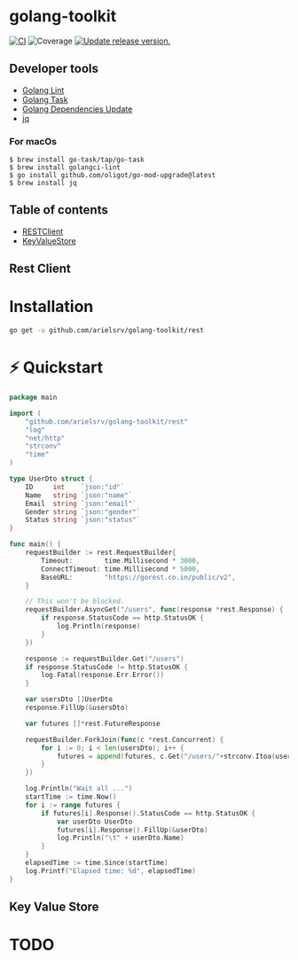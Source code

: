 # golang-toolkit

[![CI](https://github.com/tj-actions/coverage-badge-go/workflows/CI/badge.svg)](https://github.com/tj-actions/coverage-badge-go/actions?query=workflow%3ACI)
![Coverage](https://img.shields.io/badge/Coverage-83.6%25-brightgreen)
[![Update release version.](https://github.com/tj-actions/coverage-badge-go/workflows/Update%20release%20version./badge.svg)](https://github.com/tj-actions/coverage-badge-go/actions?query=workflow%3A%22Update+release+version.%22)

## Developer tools

- [Golang Lint](https://golangci-lint.run/)
- [Golang Task](https://taskfile.dev/)
- [Golang Dependencies Update](https://github.com/oligot/go-mod-upgrade)
- [jq](https://stedolan.github.io/jq/)

### For macOs

```shell
$ brew install go-task/tap/go-task
$ brew install golangci-lint
$ go install github.com/oligot/go-mod-upgrade@latest
$ brew install jq
```

## Table of contents

* [RESTClient](#rest-client)
* [KeyValueStore](#key-value-store)

## Rest Client

# Installation

```sh
go get -u github.com/arielsrv/golang-toolkit/rest
```

# ⚡️ Quickstart

```go
package main

import (
	"github.com/arielsrv/golang-toolkit/rest"
	"log"
	"net/http"
	"strconv"
	"time"
)

type UserDto struct {
	ID     int    `json:"id"`
	Name   string `json:"name"`
	Email  string `json:"email"`
	Gender string `json:"gender"`
	Status string `json:"status"`
}

func main() {
	requestBuilder := rest.RequestBuilder{
		Timeout:        time.Millisecond * 3000,
		ConnectTimeout: time.Millisecond * 5000,
		BaseURL:        "https://gorest.co.in/public/v2",
	}

	// This won't be blocked.
	requestBuilder.AsyncGet("/users", func(response *rest.Response) {
		if response.StatusCode == http.StatusOK {
			log.Println(response)
		}
	})

	response := requestBuilder.Get("/users")
	if response.StatusCode != http.StatusOK {
		log.Fatal(response.Err.Error())
	}

	var usersDto []UserDto
	response.FillUp(&usersDto)

	var futures []*rest.FutureResponse

	requestBuilder.ForkJoin(func(c *rest.Concurrent) {
		for i := 0; i < len(usersDto); i++ {
			futures = append(futures, c.Get("/users/"+strconv.Itoa(usersDto[i].ID)))
		}
	})

	log.Println("Wait all ...")
	startTime := time.Now()
	for i := range futures {
		if futures[i].Response().StatusCode == http.StatusOK {
			var userDto UserDto
			futures[i].Response().FillUp(&userDto)
			log.Println("\t" + userDto.Name)
		}
	}
	elapsedTime := time.Since(startTime)
	log.Printf("Elapsed time: %d", elapsedTime)
}

```

## Key Value Store

# TODO